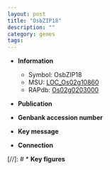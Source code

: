 ```yaml
---
layout: post
title: "OsbZIP18"
description: ""
category: genes
tags: 
---
```


* **Information**  
    + Symbol: OsbZIP18  
    + MSU: [LOC_Os02g10860](http://rice.uga.edu/cgi-bin/ORF_infopage.cgi?orf=LOC_Os02g10860)  
    + RAPdb: [Os02g0203000](http://rapdb.dna.affrc.go.jp/viewer/gbrowse_details/irgsp1?name=Os02g0203000)  

* **Publication**  

* **Genbank accession number**  

* **Key message**  

* **Connection**  

[//]: # * **Key figures**  


